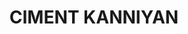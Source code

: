 ---
title: "CIMENT KANNIYAN"
url: /vadapuram-po-mampad-malappuram/ciment-kanniyan/
shop: Allgemein
---